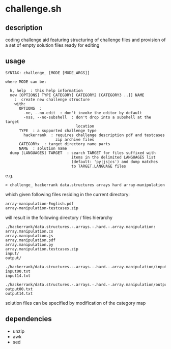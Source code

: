# challenge.sh

## description
coding challenge aid featuring structuring of challenge files and provision of a set of empty solution files ready for editing

## usage
```
SYNTAX: challenge_ [MODE [MODE_ARGS]]

where MODE can be:

  h, help  : this help information
  new [OPTIONS] TYPE CATEGORY[ CATEGORY2 [CATEGORY3 ..]] NAME
    :  create new challenge structure
    with:
      OPTIONS  :
        -ne, --no-edit  : don't invoke the editor by default
        -nss, --no-subshell  : don't drop into a subshell at the target
                               location
      TYPE  : a supported challenge type
        hackerrank  : requires challenge description pdf and testcases
                      zip archive files
      CATEGORYx  : target directory name parts
      NAME  : solution name
  dump [LANGUAGES] TARGET  : search TARGET for files suffixed with
                             items in the delimited LANGUAGES list
                             (default: 'py|js|cs') and dump matches
                             to TARGET.LANGUAGE files
```
e.g.
```
> challenge_ hackerrank data.structures arrays hard array-manipulation
```

which given following files residing in the current directory:
```
array-manipulation-English.pdf
array-manipulation-testcases.zip
```

will result in the following directory / files hierarchy

```
./hackerrank/data.structures.-.arrays.-.hard.-.array.manipulation:
array.manipulation.cs
array.manipulation.js
array.manipulation.pdf
array.manipulation.py
array.manipulation.testcases.zip
input/
output/

./hackerrank/data.structures.-.arrays.-.hard.-.array.manipulation/input:
input00.txt
input14.txt

./hackerrank/data.structures.-.arrays.-.hard.-.array.manipulation/output:
output00.txt
output14.txt
```
solution files can be specified by modification of the category map

## dependencies
- unzip
- awk
- sed
